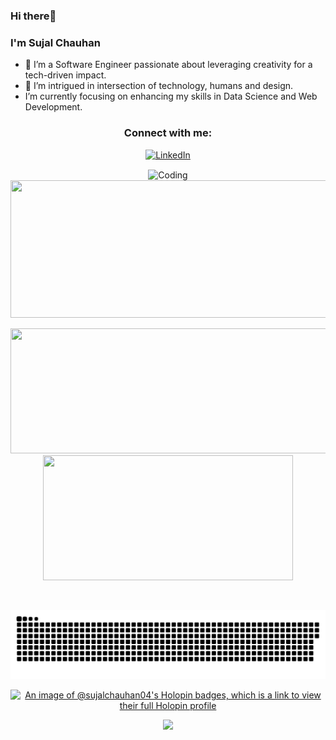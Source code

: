 ### Hi there👋 
### I'm Sujal Chauhan
<!--
**laiyumi/laiyumi** is a ✨ _special_ ✨ repository because its `README.md` (this file) appears on your GitHub profile.
-->

- 🌽 I’m a Software Engineer passionate about leveraging creativity for a tech-driven impact.
- 👀 I’m intrigued in intersection of technology, humans and design.
- I’m currently focusing on enhancing my skills in Data Science and Web Development.

<div style="text-align: center;">
  <h3>Connect with me:</h3>

  <p>
    <a href="https://www.linkedin.com/in/sujal-chauhan-041103sc/" target="_blank">
      <img src="https://raw.githubusercontent.com/rahuldkjain/github-profile-readme-generator/master/src/images/icons/Social/linked-in-alt.svg" alt="LinkedIn" height="30" width="40" />
    </a>
  </p>

<p align="center">
  <img align="center" alt="Coding" width="400" src="https://cdn.dribbble.com/users/1059583/screenshots/4171367/coding-freak.gif">
  <img width="800" height="220" src="https://streak-stats.demolab.com?user=SujalChauhan04&theme=highcontrast&hide_border=true&border_radius=5&card_width=800">
</p>

<p align="center">
  <img width="600" height="200" src="https://github-readme-stats.vercel.app/api?username=SujalChauhan04&show_icons=true&theme=vision-friendly-dark">
  <img width="400" height="200" src="https://github-readme-stats.vercel.app/api/top-langs/?username=SujalChauhan04&size_weight=0.0005&count_weight=0.3&layout=compact&theme=vision-friendly-dark">
</p>
 


<div id="header" align="center">
  <img src="https://komarev.com/ghpvc/?username=SujalChauhan04&style=for-the-badge&color=orange" alt=""/>
</div>


  
 <p align="center">
 <img width="1000" src="github-snake.svg" alt="snake"/>
 </p>

 [![An image of @sujalchauhan04's Holopin badges, which is a link to view their full Holopin profile](https://holopin.me/sujalchauhan04)](https://holopin.io/@sujalchauhan04)
 
<p align="center">
     <img src="https://capsule-render.vercel.app/api?type=waving&color=gradient&height=100&section=footer"/>
</p>

